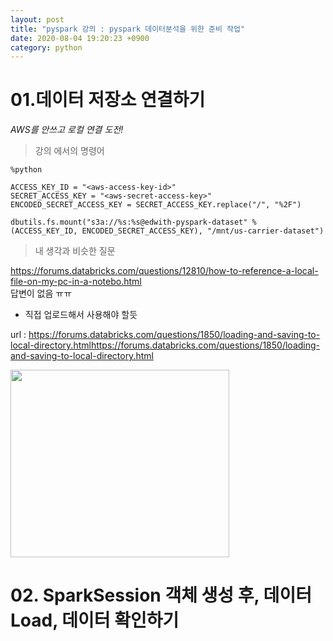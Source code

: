 ```yaml
---
layout: post
title: "pyspark 강의 : pyspark 데이터분석을 위한 준비 작업"
date: 2020-08-04 19:20:23 +0900
category: python
---
```


# 01.데이터 저장소 연결하기

*AWS를 안쓰고 로컬 연결 도전!* <br>

> 강의 에서의 명령어 

```
%python

ACCESS_KEY_ID = "<aws-access-key-id>"
SECRET_ACCESS_KEY = "<aws-secret-access-key>"
ENCODED_SECRET_ACCESS_KEY = SECRET_ACCESS_KEY.replace("/", "%2F")

dbutils.fs.mount("s3a://%s:%s@edwith-pyspark-dataset" % (ACCESS_KEY_ID, ENCODED_SECRET_ACCESS_KEY), "/mnt/us-carrier-dataset")
```

> 내 생각과 비슷한 질문 

https://forums.databricks.com/questions/12810/how-to-reference-a-local-file-on-my-pc-in-a-notebo.html <br>
답변이 없음 ㅠㅠ <br>

- 직접 업로드해서 사용해야 할듯 <br>

url : https://forums.databricks.com/questions/1850/loading-and-saving-to-local-directory.htmlhttps://forums.databricks.com/questions/1850/loading-and-saving-to-local-directory.html <br>

<img src="/img/pyspark/mount01.PNG" width="350px" height="300px"></img> <br>


# 02. SparkSession 객체 생성 후, 데이터 Load, 데이터 확인하기

